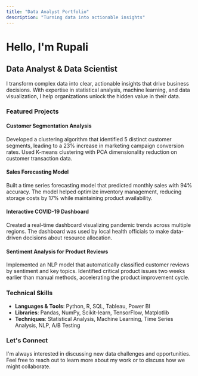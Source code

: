```yaml
---
title: "Data Analyst Portfolio"
description: "Turning data into actionable insights"
---
```


# Hello, I'm Rupali

## Data Analyst & Data Scientist

I transform complex data into clear, actionable insights that drive business decisions. With expertise in statistical analysis, machine learning, and data visualization, I help organizations unlock the hidden value in their data.

### Featured Projects

#### Customer Segmentation Analysis
Developed a clustering algorithm that identified 5 distinct customer segments, leading to a 23% increase in marketing campaign conversion rates. Used K-means clustering with PCA dimensionality reduction on customer transaction data.

#### Sales Forecasting Model
Built a time series forecasting model that predicted monthly sales with 94% accuracy. The model helped optimize inventory management, reducing storage costs by 17% while maintaining product availability.

#### Interactive COVID-19 Dashboard
Created a real-time dashboard visualizing pandemic trends across multiple regions. The dashboard was used by local health officials to make data-driven decisions about resource allocation.

#### Sentiment Analysis for Product Reviews
Implemented an NLP model that automatically classified customer reviews by sentiment and key topics. Identified critical product issues two weeks earlier than manual methods, accelerating the product improvement cycle.

### Technical Skills

- **Languages & Tools**: Python, R, SQL, Tableau, Power BI
- **Libraries**: Pandas, NumPy, Scikit-learn, TensorFlow, Matplotlib
- **Techniques**: Statistical Analysis, Machine Learning, Time Series Analysis, NLP, A/B Testing

### Let's Connect

I'm always interested in discussing new data challenges and opportunities. Feel free to reach out to learn more about my work or to discuss how we might collaborate.
